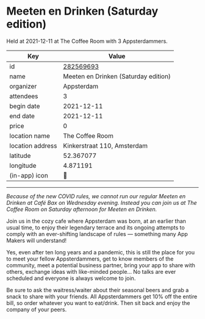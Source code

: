 # Meeten en Drinken (Saturday edition)
Held at 2021-12-11 at The Coffee Room with 3 Appsterdammers.
        
|Key|Value
|---|---|
|id|[282569693](https://www.meetup.com/appsterdam/events/282569693/)|
|name|Meeten en Drinken (Saturday edition)|
|organizer|Appsterdam|
|attendees|3|
|begin date|2021-12-11|
|end date|2021-12-11|
|price|0|
|location name|The Coffee Room|
|location address|Kinkerstraat 110, Amsterdam|
|latitude|52.367077|
|longitude|4.871191|
|(in-app) icon|🍺|

---

*Because of the new COVID rules, we cannot run our regular Meeten en Drinken at Café Bax on Wednesday evening. Instead you can join us at The Coffee Room on Saturday afternoon for Meeten en Drinken.*

Join us in the cozy cafe where Appsterdam was born, at an earlier than usual time, to enjoy their legendary terrace and its ongoing attempts to comply with an ever-shifting landscape of rules — something many App Makers will understand!

Yes, even after ten long years and a pandemic, this is still the place for you to meet your fellow Appsterdammers, get to know members of the community, meet a potential business partner, bring your app to share with others, exchange ideas with like-minded people... No talks are ever scheduled and everyone is always welcome to join.

Be sure to ask the waitress/waiter about their seasonal beers and grab a snack to share with your friends. All Appsterdammers get 10% off the entire bill, so order whatever you want to eat/drink. Then sit back and enjoy the company of your peers.
